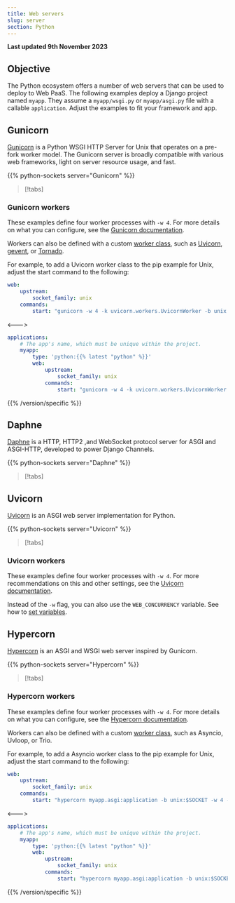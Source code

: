 ```yaml
---
title: Web servers
slug: server
section: Python
---
```


**Last updated 9th November 2023**



## Objective  

The Python ecosystem offers a number of web servers that can be used to deploy to Web PaaS.
The following examples deploy a Django project named `myapp`.
They assume a `myapp/wsgi.py` or `myapp/asgi.py` file  with a callable `application`.
Adjust the examples to fit your framework and app.

## Gunicorn

[Gunicorn](https://docs.gunicorn.org/) is a Python WSGI HTTP Server for Unix
that operates on a pre-fork worker model. 
The Gunicorn server is broadly compatible with various web frameworks, light on server resource usage, and fast.

{{% python-sockets server="Gunicorn" %}}

> [!tabs]      

### Gunicorn workers

These examples define four worker processes with `-w 4`.
For more details on what you can configure, see the [Gunicorn documentation](https://docs.gunicorn.org/en/stable/faq.html#worker-processes).

Workers can also be defined with a custom [worker class](https://docs.gunicorn.org/en/latest/settings.html#worker-class),
such as [Uvicorn](https://www.uvicorn.org/#running-with-gunicorn), [gevent](https://www.gevent.org/),
or [Tornado](https://www.tornadoweb.org/).

For example, to add a Uvicorn worker class to the pip example for Unix,
adjust the start command to the following:


```yaml {configFile="app"}
web:
    upstream:
        socket_family: unix
    commands:
        start: "gunicorn -w 4 -k uvicorn.workers.UvicornWorker -b unix:$SOCKET myapp.wsgi:application"
```
<--->
```yaml {configFile="app"}
applications:
    # The app's name, which must be unique within the project.
    myapp:
        type: 'python:{{% latest "python" %}}'
        web:
            upstream:
                socket_family: unix
            commands:
                start: "gunicorn -w 4 -k uvicorn.workers.UvicornWorker -b unix:$SOCKET myapp.wsgi:application"
```
{{% /version/specific %}}

## Daphne

[Daphne](https://github.com/django/daphne) is a HTTP, HTTP2 ,and WebSocket protocol server for ASGI and ASGI-HTTP,
developed to power Django Channels.

{{% python-sockets server="Daphne" %}}

> [!tabs]      

## Uvicorn

[Uvicorn](https://www.uvicorn.org/) is an ASGI web server implementation for Python.

{{% python-sockets server="Uvicorn" %}}

> [!tabs]      

### Uvicorn workers

These examples define four worker processes with `-w 4`.
For more recommendations on this and other settings, see the [Uvicorn documentation](https://www.uvicorn.org/settings/#timeouts).

Instead of the `-w` flag, you can also use the `WEB_CONCURRENCY` variable.
See how to [set variables](../development/development-variables/set-variables).

## Hypercorn

[Hypercorn](https://hypercorn.readthedocs.io/) is an ASGI and WSGI web server inspired by Gunicorn.

{{% python-sockets server="Hypercorn" %}}

> [!tabs]      

### Hypercorn workers

These examples define four worker processes with `-w 4`.
For more details on what you can configure, see the [Hypercorn documentation](../https:/https:-/hypercorn.readthedocs.io/en/latest/how_to_guides/configuring).

Workers can also be defined with a custom [worker class](https://hypercorn.readthedocs.io/en/latest/how_to_guides/configuring.html#configuration-options),
such as Asyncio, Uvloop, or Trio.

For example, to add a Asyncio worker class to the pip example for Unix,
adjust the start command to the following:


```yaml {configFile="app"}
web:
    upstream:
        socket_family: unix
    commands:
        start: "hypercorn myapp.asgi:application -b unix:$SOCKET -w 4 -k asyncio"
```
<--->
```yaml {configFile="app"}
applications:
    # The app's name, which must be unique within the project.
    myapp:
        type: 'python:{{% latest "python" %}}'
        web:
            upstream:
                socket_family: unix
            commands:
                start: "hypercorn myapp.asgi:application -b unix:$SOCKET -w 4 -k asyncio"
```
{{% /version/specific %}}
